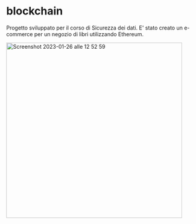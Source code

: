 # blockchain
Progetto sviluppato per il corso di Sicurezza dei dati. E' stato creato un e-commerce per un negozio di libri utilizzando Ethereum.


<img width="466" alt="Screenshot 2023-01-26 alle 12 52 59" src="https://github.com/federicapappalardo26/blockchain/assets/75440758/2a01acbd-25ee-4fb9-b4ed-12e689e8ce1d">
